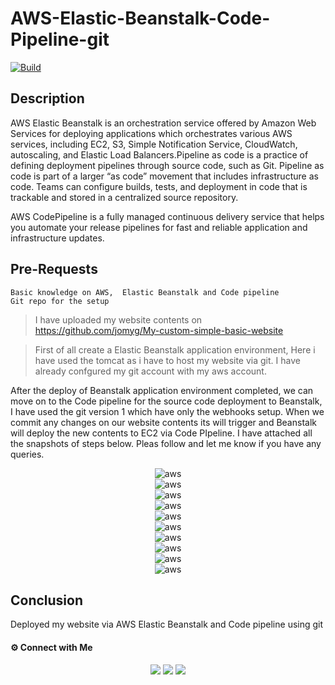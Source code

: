 # AWS-Elastic-Beanstalk-Code-Pipeline-git

[![Build](https://travis-ci.org/joemccann/dillinger.svg?branch=master)](https://travis-ci.org/joemccann/dillinger)

## Description

AWS Elastic Beanstalk is an orchestration service offered by Amazon Web Services for deploying applications which orchestrates various AWS services, including EC2, S3, Simple Notification Service, CloudWatch, autoscaling, and Elastic Load Balancers.Pipeline as code is a practice of defining deployment pipelines through source code, such as Git. Pipeline as code is part of a larger “as code” movement that includes infrastructure as code. Teams can configure builds, tests, and deployment in code that is trackable and stored in a centralized source repository.

AWS CodePipeline is a fully managed continuous delivery service that helps you automate your release pipelines for fast and reliable application and infrastructure updates.

## Pre-Requests
```
Basic knowledge on AWS,  Elastic Beanstalk and Code pipeline
Git repo for the setup
```
> I have uploaded my website contents on https://github.com/jomyg/My-custom-simple-basic-website

> First of all create a Elastic Beanstalk application environment, Here i have used the tomcat as i have to host my website via git. I have already confgured my git account with my aws account.

After the deploy of Beanstalk application environment completed, we can move on to the Code pipeline for the source code deployment to Beanstalk, I have used the git version 1 which have only the webhooks setup. When we commit any changes on our website contents its will trigger and Beanstalk will deploy the new contents to EC2 via Code PIpeline. I have attached all the snapshots of steps below. Pleas follow and let me know if you have any queries. 


<center><img alt="aws" src="1-beanstalk.png"> </img></center>
<center><img alt="aws" src="creationinprogress-02.png"> </img></center>
<center><img alt="aws" src="creationcompleted-03.png"> </img></center>
<center><img alt="aws" src="4-pipeline-creation.png"> </img></center>
<center><img alt="aws" src="7-creation.png"> </img></center>
<center><img alt="aws" src="10-site.png"> </img></center>
<center><img alt="aws" src="11-secondcommitdoneongit.png"> </img></center>
<center><img alt="aws" src="12.png"> </img></center>
<center><img alt="aws" src="13-changes-triggers.png"> </img></center>
<center><img alt="aws" src="14site.png"> </img></center>


## Conclusion

Deployed my website via AWS Elastic Beanstalk and Code pipeline using git


#### ⚙️ Connect with Me

<p align="center">
<a href="mailto:jomyambattil@gmail.com"><img src="https://img.shields.io/badge/Gmail-D14836?style=for-the-badge&logo=gmail&logoColor=white"/></a>
<a href="https://www.linkedin.com/in/jomygeorge11"><img src="https://img.shields.io/badge/LinkedIn-0077B5?style=for-the-badge&logo=linkedin&logoColor=white"/></a> 
<a href="https://www.instagram.com/therealjomy"><img src="https://img.shields.io/badge/Instagram-E4405F?style=for-the-badge&logo=instagram&logoColor=white"/></a><br />
